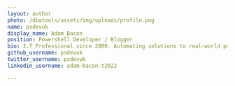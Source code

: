 ```yaml
---
layout: author
photo: /dbatools/assets/img/uploads/profile.png
name: psdevuk
display_name: Adam Bacon
position: Powershell Developer / Blogger
bio: I.T Professional since 2000. Automating solutions to real-world problems.
github_username: psdevuk
twitter_username: psdevuk
linkedin_username: adam-bacon-t2022

---
```

